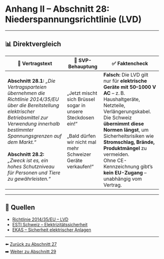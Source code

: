 # Anhang II – Abschnitt 28: Niederspannungsrichtlinie (LVD)

---

## 📊 Direktvergleich

| 📜 **Vertragstext** | 🧨 **SVP-Behauptung** | ✅ **Faktencheck** |
|---------------------|-----------------------|--------------------|
| **Abschnitt 28.1:** _„Die Vertragsparteien übernehmen die Richtlinie 2014/35/EU über die Bereitstellung elektrischer Betriebsmittel zur Verwendung innerhalb bestimmter Spannungsgrenzen auf dem Markt.“_ <br><br> **Abschnitt 28.2:** _„Zweck ist es, ein hohes Schutzniveau für Personen und Tiere zu gewährleisten.“_ | „Jetzt mischt sich Brüssel sogar in unsere Steckdosen ein!“ <br><br> „Bald dürfen wir nicht mal mehr Schweizer Geräte verkaufen!“ | **Falsch:** Die LVD gilt nur für **elektrische Geräte mit 50–1000 V AC** – z. B. Haushaltgeräte, Netzteile, Verlängerungskabel. <br> Die Schweiz **übernimmt diese Normen längst**, um Sicherheitsrisiken wie **Stromschlag, Brände, Produktmängel** zu vermeiden. <br> Ohne CE-Kennzeichnung gibt’s **kein EU-Zugang** – unabhängig vom Vertrag. |

---

## 🔗 Quellen

- [Richtlinie 2014/35/EU – LVD](https://eur-lex.europa.eu/legal-content/DE/TXT/?uri=CELEX:32014L0035)
- [ESTI Schweiz – Elektrizitätssicherheit](https://www.esti.admin.ch/)
- [EKAS – Sicherheit elektrischer Anlagen](https://www.ekas.admin.ch/)

---

⬅️ [Zurück zu Abschnitt 27](abschnitt_27.md)  
➡️ [Weiter zu Abschnitt 29](abschnitt_29.md)
